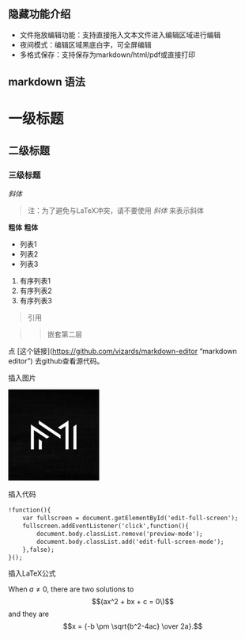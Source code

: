 ## 隐藏功能介绍

+ 文件拖放编辑功能：支持直接拖入文本文件进入编辑区域进行编辑
+ 夜间模式：编辑区域黑底白字，可全屏编辑
+ 多格式保存：支持保存为markdown/html/pdf或直接打印

## markdown 语法

# 一级标题
## 二级标题
### 三级标题

*斜体* 
> 注：为了避免与LaTeX冲突，请不要使用 _斜体_ 来表示斜体

**粗体**
__粗体__



* 列表1
* 列表2
* 列表3


1. 有序列表1
1. 有序列表2
1. 有序列表3

> 引用

>> 嵌套第二层

点 [这个链接](https://github.com/vizards/markdown-editor “markdown editor”)  去github查看源代码。

插入图片

![markdown](src/md.jpg)

插入代码

```
!function(){
	var fullscreen = document.getElementById('edit-full-screen');
	fullscreen.addEventListener('click',function(){
		document.body.classList.remove('preview-mode');
		document.body.classList.add('edit-full-screen-mode');
	},false);
}();

```

插入LaTeX公式

When $a \ne 0$, there are two solutions to $$(ax^2 + bx + c = 0\)$$ and they are
$$x = {-b \pm \sqrt{b^2-4ac} \over 2a}.$$

